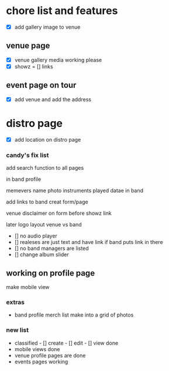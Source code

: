 # chore list and features

- [x] add gallery image to venue

## venue page

- [x] venue gallery media working please
- [x] showz
      = [] links

## event page on tour

- [x] add venue and add the address

# distro page

- [x] add location on distro page

### candy's fix list

add search function to all pages

in band profile

memevers name photo instruments played datae in band

add links to band creat form/page

venue disclaimer on form before showz link

later logo layout venue vs band

- [] no audio player
- [] realeses are just text and have link if band puts link in there
- [] no band managers are listed
- [] change album slider

## working on profile page

make mobile view

### extras

- band profile merch list make into a grid of photos

### new list

- classified - [] create - [] edit - [] view done
- mobile views done
- venue profile pages are done
- events pages working
